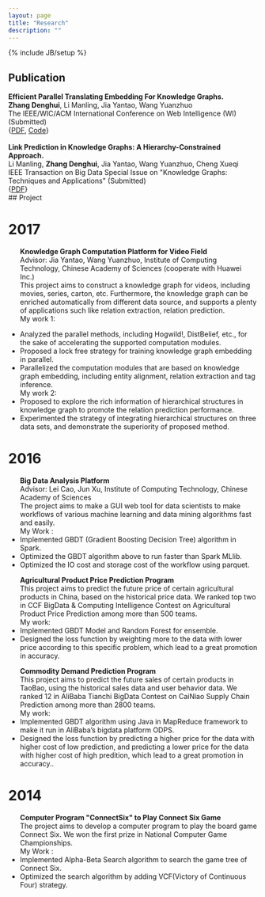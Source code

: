 ```yaml
---
layout: page
title: "Research"
description: ""
---
```

{% include JB/setup %}

## Publication

<!-- ## Conference Papers -->
<div class='zdh'>
<b>Efficient Parallel Translating Embedding For Knowledge Graphs.</b>  <br>
<b>Zhang Denghui</b>, Li Manling, Jia Yantao, Wang Yuanzhuo  <br>
The IEEE/WIC/ACM International Conference on Web Intelligence (WI) (Submitted)  <br>
<!-- [arXiv:1703.10316](https://arxiv.org/abs/1703.10316)   -->
<!-- {[PDF](https://arxiv.org/pdf/1703.10316.pdf), [Code](https://github.com/zdh2292390/ParTrans-X)} -->
{<a href='https://arxiv.org/pdf/1703.10316.pdf'>PDF</a>, <a href='https://github.com/zdh2292390/ParTrans-X'>Code</a>}<br>
</div>
<!-- ## Journal Papers -->
<div class='zdh'>
<br/>
<b>Link Prediction in Knowledge Graphs: A Hierarchy-Constrained Approach.</b>  <br>
Li Manling, <b>Zhang Denghui</b>, Jia Yantao, Wang Yuanzhuo, Cheng Xueqi  <br>
IEEE Transaction on Big Data Special Issue on "Knowledge Graphs: Techniques and Applications" (Submitted)  <br>
<!-- {[PDF](https://zdh2292390.github.io/TBD-2017-02-0077_v3.pdf)} -->
{<a href='https://zdh2292390.github.io/TBD-2017-02-0077_v3.pdf'>PDF</a>}<br>
</div>
## Project
<div class='section'>
<h1 id='2017'>2017</h1>
<ul>

<b>Knowledge Graph Computation Platform for Video Field</b><br>
Advisor: Jia Yantao, Wang Yuanzhuo, Institute of Computing Technology, Chinese Academy of Sciences (cooperate with Huawei Inc.)<br>
This project aims to construct a knowledge graph for videos, including movies, series, carton, etc. Furthermore, the knowledge graph can be enriched automatically from different data source, and supports a plenty of applications such like relation extraction, relation prediction.<br>
My work 1:
<li>Analyzed the parallel methods, including Hogwild!, DistBelief, etc., for the sake of accelerating the supported computation modules.</li>
<li>Proposed a lock free strategy for training knowledge graph embedding in parallel.</li>
<li>Parallelized the computation modules that are based on knowledge graph embedding, including entity alignment, relation extraction and tag inference.</li>
My work 2:
<li>Proposed to explore the rich information of hierarchical structures in knowledge graph to promote the relation prediction performance. </li>
<!-- <li>proved the convergence of the proposed method.</li> -->
<li>Experimented the strategy of integrating hierarchical structures on three data sets, and demonstrate the superiority of proposed method.</li>
</ul>
</div>

<div class='section'>
<h1 id='2016'>2016</h1>
<ul>
<b>Big Data Analysis Platform</b><br>
Advisor: Lei Cao, Jun Xu, Institute of Computing Technology, Chinese Academy of Sciences<br>
The project aims to make a GUI web tool for data scientists to make workflows of various machine learning and data mining algorithms fast and easily.<br>
My Work : <!-- <li>Implemented various machine learning and preprocess algorithms in spark. </li> -->
<li>Implemented GBDT (Gradient Boosting Decision Tree) algorithm in Spark.</li>
<li>Optimized the GBDT algorithm above to run faster than Spark MLlib.</li>
<li>Optimized the IO cost and storage cost of the workflow using parquet.</li>
</ul>

<ul>
<b>Agricultural Product Price Prediction Program</b><br>
This project aims to predict the future price of certain agricultural products in China, based on the historical price data. We ranked top two in CCF BigData & Computing Intelligence Contest on Agricultural Product Price Prediction among more than 500 teams.<br>
My work:
<li>Implemented GBDT Model and Random Forest for ensemble.</li>
<li>Designed the loss function by weighting more to the data with lower price according to this specific problem, which lead to a great promotion in accuracy.</li>
</ul>

<ul>
<b>Commodity Demand Prediction Program</b><br>
This project aims to predict the future sales of certain products in TaoBao, using the historical sales data and user behavior data. We ranked 12 in AliBaba Tianchi BigData Contest on CaiNiao Supply Chain Prediction among more than 2800 teams.<br>
My work:
<li>Implemented GBDT algorithm using Java in MapReduce framework to make it run in AliBaba’s bigdata platform ODPS.</li>
<li>Designed the loss function by predicting a higher price for the data with higher cost of low prediction, and predicting a lower price for the data with higher cost of high predition, which lead to a great promotion in accuracy..</li>
</ul>
</div>

<div class='section'>
<h1 id='2014'>2014</h1>
<ul>
<b>Computer Program "ConnectSix" to Play Connect Six Game</b><br>
The project aims to develop a computer program to play the board game Connect Six. We won the first prize in National Computer Game Championships.
<br>
My Work :
<li>Implemented Alpha-Beta Search algorithm to search the game tree of Connect Six.</li>
<li>Optimized the search algorithm by adding VCF(Victory of Continuous Four) strategy.</li>
</ul>
</div>
